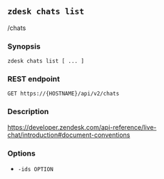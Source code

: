## `zdesk chats list`

/chats

### Synopsis

    zdesk chats list [ ... ]

### REST endpoint

    GET https://{HOSTNAME}/api/v2/chats

### Description

https://developer.zendesk.com/api-reference/live-chat/introduction#document-conventions

### Options

* `-ids OPTION`

